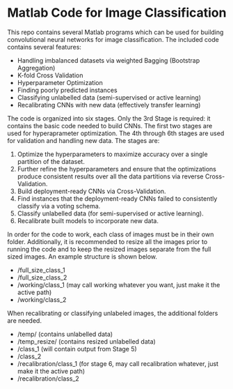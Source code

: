 # Matlab Code for Image Classification

This repo contains several Matlab programs which can be used for building convolutional neural networks for image classification.
The included code contains several features:
* Handling imbalanced datasets via weighted Bagging (Bootstrap Aggregation)
* K-fold Cross Validation
* Hyperparameter Optimization
* Finding poorly predicted instances
* Classifying unlabelled data (semi-supervised or active learning)
* Recalibrating CNNs with new data (effectively transfer learning)

The code is organized into six stages. Only the 3rd Stage is required: it contains the basic code needed to build CNNs.
The first two stages are used for hyperaprameter optimization. The 4th through 6th stages are used for validation and handling new data.
The stages are:
1. Optimize the hyperparameters to maximize accuracy over a single partition of the dataset.
2. Further refine the hyperparameters and ensure that the optimizations produce consistent results over all the data partitions via reverse Cross-Validation.
3. Build deployment-ready CNNs via Cross-Validation.
4. Find instances that the deployment-ready CNNs failed to consistently classify via a voting schema.
5. Classify unlabelled data (for semi-supervised or active learning).
6. Recalibrate built models to incorporate new data.


In order for the code to work, each class of images must be in their own folder. Additionally, it is recommended to resize all the images
prior to running the code and to keep the resized images separate from the full sized images. An example structure is shown below.

* /full_size_class_1
* /full_size_class_2
* /working/class_1 (may call working whatever you want, just make it the active path)
* /working/class_2

When recalibrating or classifying unlabeled images, the additional folders are needed.

* /temp/ (contains unlabelled data)
* /temp_resize/ (contains resized unlabelled data)
* /class_1 (will contain output from Stage 5)
* /class_2
* /recalibration/class_1 (for stage 6, may call recalibration whatever, just make it the active path)
* /recalibration/class_2
